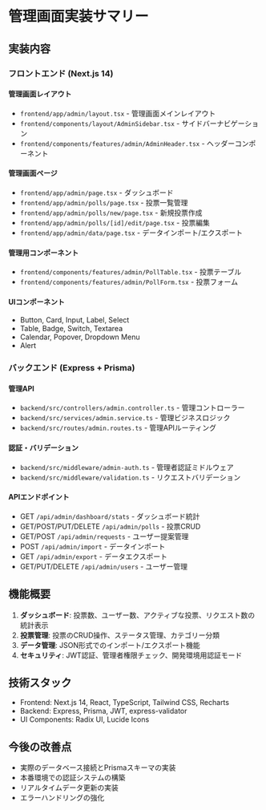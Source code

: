 # 管理画面実装サマリー

## 実装内容

### フロントエンド (Next.js 14)

#### 管理画面レイアウト
- `frontend/app/admin/layout.tsx` - 管理画面メインレイアウト
- `frontend/components/layout/AdminSidebar.tsx` - サイドバーナビゲーション
- `frontend/components/features/admin/AdminHeader.tsx` - ヘッダーコンポーネント

#### 管理画面ページ
- `frontend/app/admin/page.tsx` - ダッシュボード
- `frontend/app/admin/polls/page.tsx` - 投票一覧管理
- `frontend/app/admin/polls/new/page.tsx` - 新規投票作成
- `frontend/app/admin/polls/[id]/edit/page.tsx` - 投票編集
- `frontend/app/admin/data/page.tsx` - データインポート/エクスポート

#### 管理用コンポーネント
- `frontend/components/features/admin/PollTable.tsx` - 投票テーブル
- `frontend/components/features/admin/PollForm.tsx` - 投票フォーム

#### UIコンポーネント
- Button, Card, Input, Label, Select
- Table, Badge, Switch, Textarea
- Calendar, Popover, Dropdown Menu
- Alert

### バックエンド (Express + Prisma)

#### 管理API
- `backend/src/controllers/admin.controller.ts` - 管理コントローラー
- `backend/src/services/admin.service.ts` - 管理ビジネスロジック
- `backend/src/routes/admin.routes.ts` - 管理APIルーティング

#### 認証・バリデーション
- `backend/src/middleware/admin-auth.ts` - 管理者認証ミドルウェア
- `backend/src/middleware/validation.ts` - リクエストバリデーション

#### APIエンドポイント
- GET `/api/admin/dashboard/stats` - ダッシュボード統計
- GET/POST/PUT/DELETE `/api/admin/polls` - 投票CRUD
- GET/POST `/api/admin/requests` - ユーザー提案管理
- POST `/api/admin/import` - データインポート
- GET `/api/admin/export` - データエクスポート
- GET/PUT/DELETE `/api/admin/users` - ユーザー管理

## 機能概要

1. **ダッシュボード**: 投票数、ユーザー数、アクティブな投票、リクエスト数の統計表示
2. **投票管理**: 投票のCRUD操作、ステータス管理、カテゴリー分類
3. **データ管理**: JSON形式でのインポート/エクスポート機能
4. **セキュリティ**: JWT認証、管理者権限チェック、開発環境用認証モード

## 技術スタック
- Frontend: Next.js 14, React, TypeScript, Tailwind CSS, Recharts
- Backend: Express, Prisma, JWT, express-validator
- UI Components: Radix UI, Lucide Icons

## 今後の改善点
- 実際のデータベース接続とPrismaスキーマの実装
- 本番環境での認証システムの構築
- リアルタイムデータ更新の実装
- エラーハンドリングの強化
